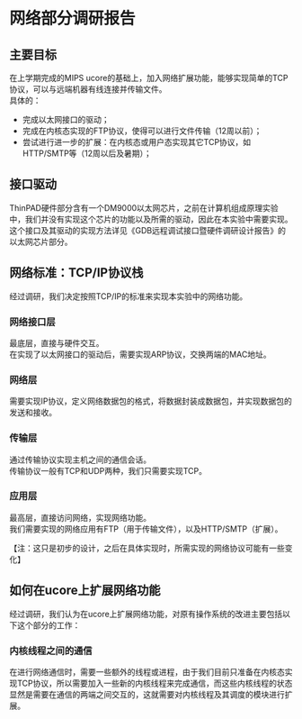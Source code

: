 # 网络部分调研报告

## 主要目标
在上学期完成的MIPS ucore的基础上，加入网络扩展功能，能够实现简单的TCP协议，可以与远端机器有线连接并传输文件。   
具体的：   
* 完成以太网接口的驱动；   
* 完成在内核态实现的FTP协议，使得可以进行文件传输（12周以前）；   
* 尝试进行进一步的扩展：在内核态或用户态实现其它TCP协议，如HTTP/SMTP等（12周以后及暑期）；   

## 接口驱动
ThinPAD硬件部分含有一个DM9000以太网芯片，之前在计算机组成原理实验中，我们并没有实现这个芯片的功能以及所需的驱动，因此在本实验中需要实现。   
这个接口及其驱动的实现方法详见《GDB远程调试接口暨硬件调研设计报告》的以太网芯片部分。   

## 网络标准：TCP/IP协议栈
经过调研，我们决定按照TCP/IP的标准来实现本实验中的网络功能。
### 网络接口层
最底层，直接与硬件交互。   
在实现了以太网接口的驱动后，需要实现ARP协议，交换两端的MAC地址。   
### 网络层
需要实现IP协议，定义网络数据包的格式，将数据封装成数据包，并实现数据包的发送和接收。   
### 传输层
通过传输协议实现主机之间的通信会话。   
传输协议一般有TCP和UDP两种，我们只需要实现TCP。   
### 应用层
最高层，直接访问网络，实现网络功能。   
我们需要实现的网络应用有FTP（用于传输文件），以及HTTP/SMTP（扩展）。

【注：这只是初步的设计，之后在具体实现时，所需实现的网络协议可能有一些变化】

## 如何在ucore上扩展网络功能
经过调研，我们认为在ucore上扩展网络功能，对原有操作系统的改进主要包括以下这个部分的工作：
### 内核线程之间的通信
在进行网络通信时，需要一些额外的线程或进程，由于我们目前只准备在内核态实现TCP协议，所以需要加入一些新的内核线程来完成通信，而这些内核线程的状态显然是需要在通信的两端之间交互的，这就需要对内核线程及其调度的模块进行扩展。
